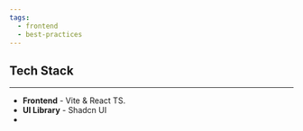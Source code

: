 ```yaml
---
tags:
  - frontend
  - best-practices
---
```

## **Tech Stack**
---
- **Frontend** - Vite & React TS.
- **UI Library** - Shadcn UI
- 